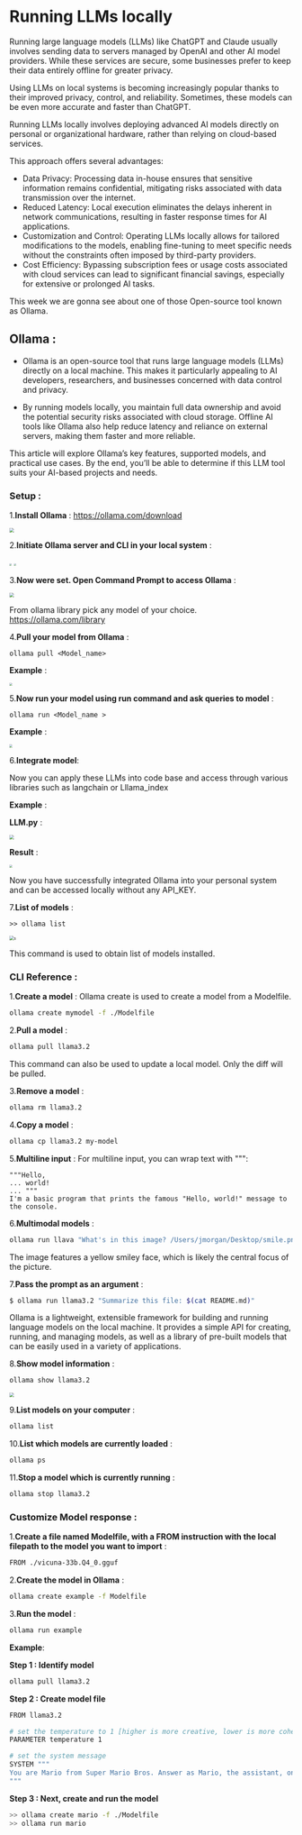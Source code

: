 # **Running LLMs locally**

Running large language models (LLMs) like ChatGPT and Claude usually involves sending data to servers managed by OpenAI and other AI model providers. While these services are secure, some businesses prefer to keep their data entirely offline for greater privacy.

Using LLMs on local systems is becoming increasingly popular thanks to their improved privacy, control, and reliability. Sometimes, these models can be even more accurate and faster than ChatGPT.

Running LLMs locally involves deploying advanced AI models directly on personal or organizational hardware, rather than relying on cloud-based services. 

This approach offers several advantages:

- Data Privacy: Processing data in-house ensures that sensitive information remains confidential, mitigating risks associated with data transmission over the internet.
- Reduced Latency: Local execution eliminates the delays inherent in network communications, resulting in faster response times for AI applications.
- Customization and Control: Operating LLMs locally allows for tailored modifications to the models, enabling fine-tuning to meet specific needs without the constraints often imposed by third-party providers.
- Cost Efficiency: Bypassing subscription fees or usage costs associated with cloud services can lead to significant financial savings, especially for extensive or prolonged AI tasks.

This week we are gonna see about one of those Open-source tool known as Ollama.

## Ollama :

- Ollama is an open-source tool that runs large language models (LLMs) directly on a local machine. This makes it particularly appealing to AI developers, researchers, and businesses concerned with data control and privacy.

- By running models locally, you maintain full data ownership and avoid the potential security risks associated with cloud storage. Offline AI tools like Ollama also help reduce latency and reliance on external servers, making them faster and more reliable.

This article will explore Ollama’s key features, supported models, and practical use cases. By the end, you’ll be able to determine if this LLM tool suits your AI-based projects and needs.

### Setup :

1.**Install Ollama** :
https://ollama.com/download

<img src="Pic1.png" style="zoom:50%;" />    







2.**Initiate Ollama server and CLI in your local system** : 

<img src="Pic2.png" style="zoom:25%;" /> <img src="Pic3.png" style="zoom:25%;" />







3.**Now were set. Open Command Prompt to access Ollama** :

<img src="Pic5.png" style="zoom:50%;" />

From ollama library pick any model of your choice.
https://ollama.com/library

4.**Pull your model from Ollama** :

```ollama pull <Model_name>```

**Example** : 

<img src="Pic6.png" style="zoom:33%;" />

5.**Now run your model using run command and ask queries to model** :

```ollama run <Model_name > ```

**Example** : 

<img src="Pic8.png" style="zoom:33%;" />

6.**Integrate model**:

Now you can apply these LLMs into code base and access through various libraries such as langchain or Lllama_index

**Example** :

**LLM.py** :

<img src="Code.png" style="zoom:50%;" />

**Result** :   

<img src="Coderes.png" style="zoom:33%;" />

Now you have successfully integrated Ollama into your personal system and can be accessed locally without any API_KEY.

7.**List of models** : 

``>> ollama list``

<img src="Pic7.png" alt="s" style="zoom:50%;" />

This command is used to obtain list of models installed.

### **CLI Reference** :

1.**Create a model** :
Ollama create is used to create a model from a Modelfile.

```bash []
ollama create mymodel -f ./Modelfile
```

2.**Pull a model** :

```bash []
ollama pull llama3.2
```


This command can also be used to update a local model. Only the diff will be pulled.

3.**Remove a model** :

```bash []
ollama rm llama3.2
```

4.**Copy a model** :

```Bash []
ollama cp llama3.2 my-model
```

5.**Multiline input** :
For multiline input, you can wrap text with """:

```text []
"""Hello,
... world!
... """
I'm a basic program that prints the famous "Hello, world!" message to the console.
```

6.**Multimodal models** :

``` bash
ollama run llava "What's in this image? /Users/jmorgan/Desktop/smile.png"
```

The image features a yellow smiley face, which is likely the central focus of the picture.

7.**Pass the prompt as an argument** :

``` bash
$ ollama run llama3.2 "Summarize this file: $(cat README.md)"
```

Ollama is a lightweight, extensible framework for building and running language models on the local machine. It provides a simple API for creating, running, and managing models, as well as a library of pre-built models that can be easily used in a variety of applications.

8.**Show model information** :

```Bash
ollama show llama3.2
```

<img src="/Users/naveenkarthik/Desktop/Work/Blog/Pic9.png" style="zoom:50%;" />

9.**List models on your computer** :

```Bash []
ollama list
```

10.**List which models are currently loaded** :

```Bash
ollama ps
```

11.**Stop a model which is currently running** :

```bash
ollama stop llama3.2
```

### **Customize Model response** :

1.**Create a file named Modelfile, with a FROM instruction with the local filepath to the model you want to import** :

```Bash
FROM ./vicuna-33b.Q4_0.gguf
```

2.**Create the model in Ollama** :

```bash
ollama create example -f Modelfile
```

3.**Run the model** :

```bash 
ollama run example
```

**Example**:

**Step 1 : Identify model** 

```bash
ollama pull llama3.2
```

**Step 2 : Create model file** 

```bash
FROM llama3.2

# set the temperature to 1 [higher is more creative, lower is more coherent]
PARAMETER temperature 1

# set the system message
SYSTEM """
You are Mario from Super Mario Bros. Answer as Mario, the assistant, only.
"""
```

**Step 3 : Next, create and run the model** 

```bash
>> ollama create mario -f ./Modelfile
>> ollama run mario
```





